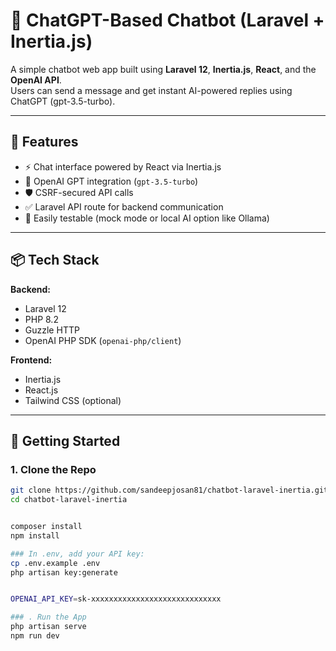 # 💬 ChatGPT-Based Chatbot (Laravel + Inertia.js)

A simple chatbot web app built using **Laravel 12**, **Inertia.js**, **React**, and the **OpenAI API**.  
Users can send a message and get instant AI-powered replies using ChatGPT (gpt-3.5-turbo).

---

## 🔧 Features

- ⚡ Chat interface powered by React via Inertia.js
- 🤖 OpenAI GPT integration (`gpt-3.5-turbo`)
- 🛡️ CSRF-secured API calls
- ✅ Laravel API route for backend communication
- 🧪 Easily testable (mock mode or local AI option like Ollama)

---

## 📦 Tech Stack

**Backend:**
- Laravel 12
- PHP 8.2
- Guzzle HTTP
- OpenAI PHP SDK (`openai-php/client`)

**Frontend:**
- Inertia.js
- React.js
- Tailwind CSS (optional)

---

## 🚀 Getting Started

### 1. Clone the Repo

```bash
git clone https://github.com/sandeepjosan81/chatbot-laravel-inertia.git
cd chatbot-laravel-inertia


composer install
npm install

### In .env, add your API key:
cp .env.example .env
php artisan key:generate


OPENAI_API_KEY=sk-xxxxxxxxxxxxxxxxxxxxxxxxxxxxx

### . Run the App
php artisan serve
npm run dev
